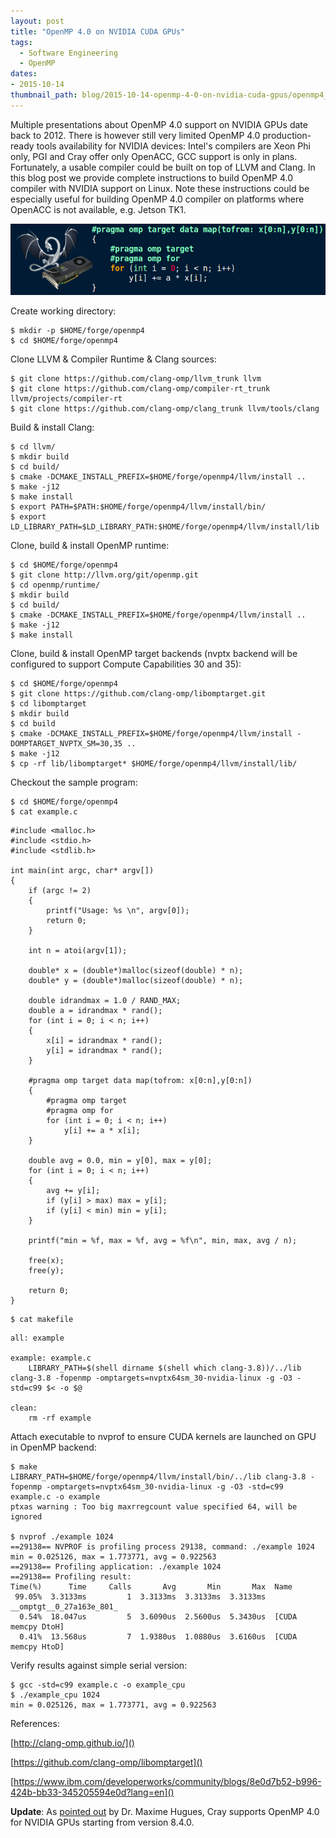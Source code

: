 ```yaml
---
layout: post
title: "OpenMP 4.0 on NVIDIA CUDA GPUs"
tags:
  - Software Engineering
  - OpenMP
dates:
- 2015-10-14
thumbnail_path: blog/2015-10-14-openmp-4-0-on-nvidia-cuda-gpus/openmp4_nvidia.png
---
```


Multiple presentations about OpenMP 4.0 support on NVIDIA GPUs date back to 2012. There is however still very limited OpenMP 4.0 production-ready tools availability for NVIDIA devices: Intel's compilers are Xeon Phi only, PGI and Cray offer only OpenACC, GCC support is only in plans. Fortunately, a usable compiler could be built on top of LLVM and Clang. In this blog post we provide complete instructions to build OpenMP 4.0 compiler with NVIDIA support on Linux. Note these instructions could be especially useful for building OpenMP 4.0 compiler on platforms where OpenACC is not available, e.g. Jetson TK1.

![alt text](\assets\img\blog\2015-10-14-openmp-4-0-on-nvidia-cuda-gpus\openmp4_nvidia.png "Logo Title Text 1")

Create working directory:

```
$ mkdir -p $HOME/forge/openmp4
$ cd $HOME/forge/openmp4
```

Clone LLVM & Compiler Runtime & Clang sources:

```
$ git clone https://github.com/clang-omp/llvm_trunk llvm
$ git clone https://github.com/clang-omp/compiler-rt_trunk llvm/projects/compiler-rt
$ git clone https://github.com/clang-omp/clang_trunk llvm/tools/clang
```

Build & install Clang:

```
$ cd llvm/
$ mkdir build
$ cd build/
$ cmake -DCMAKE_INSTALL_PREFIX=$HOME/forge/openmp4/llvm/install ..
$ make -j12
$ make install
$ export PATH=$PATH:$HOME/forge/openmp4/llvm/install/bin/
$ export LD_LIBRARY_PATH=$LD_LIBRARY_PATH:$HOME/forge/openmp4/llvm/install/lib
```

Clone, build & install OpenMP runtime:

```
$ cd $HOME/forge/openmp4
$ git clone http://llvm.org/git/openmp.git
$ cd openmp/runtime/
$ mkdir build
$ cd build/
$ cmake -DCMAKE_INSTALL_PREFIX=$HOME/forge/openmp4/llvm/install ..
$ make -j12
$ make install
```

Clone, build & install OpenMP target backends (nvptx backend will be configured to support Compute Capabilities 30 and 35):

```
$ cd $HOME/forge/openmp4
$ git clone https://github.com/clang-omp/libomptarget.git
$ cd libomptarget
$ mkdir build
$ cd build
$ cmake -DCMAKE_INSTALL_PREFIX=$HOME/forge/openmp4/llvm/install -DOMPTARGET_NVPTX_SM=30,35 ..
$ make -j12
$ cp -rf lib/libomptarget* $HOME/forge/openmp4/llvm/install/lib/
```

Checkout the sample program:

```
$ cd $HOME/forge/openmp4
$ cat example.c
```

```
#include <malloc.h>
#include <stdio.h>
#include <stdlib.h>

int main(int argc, char* argv[])
{
    if (argc != 2)
    {
        printf("Usage: %s \n", argv[0]);
        return 0;
    }

    int n = atoi(argv[1]);

    double* x = (double*)malloc(sizeof(double) * n);
    double* y = (double*)malloc(sizeof(double) * n);

    double idrandmax = 1.0 / RAND_MAX;
    double a = idrandmax * rand();
    for (int i = 0; i < n; i++)
    {
        x[i] = idrandmax * rand();
        y[i] = idrandmax * rand();
    }

    #pragma omp target data map(tofrom: x[0:n],y[0:n])
    {
        #pragma omp target
        #pragma omp for
        for (int i = 0; i < n; i++)
            y[i] += a * x[i];
    }

    double avg = 0.0, min = y[0], max = y[0];
    for (int i = 0; i < n; i++)
    {
        avg += y[i];
        if (y[i] > max) max = y[i];
        if (y[i] < min) min = y[i];
    }

    printf("min = %f, max = %f, avg = %f\n", min, max, avg / n);

    free(x);
    free(y);

    return 0;
}
```

```
$ cat makefile
```

```
all: example

example: example.c
    LIBRARY_PATH=$(shell dirname $(shell which clang-3.8))/../lib clang-3.8 -fopenmp -omptargets=nvptx64sm_30-nvidia-linux -g -O3 -std=c99 $< -o $@

clean:
    rm -rf example
```

Attach executable to nvprof to ensure CUDA kernels are launched on GPU in OpenMP backend:

```
$ make
LIBRARY_PATH=$HOME/forge/openmp4/llvm/install/bin/../lib clang-3.8 -fopenmp -omptargets=nvptx64sm_30-nvidia-linux -g -O3 -std=c99 example.c -o example
ptxas warning : Too big maxrregcount value specified 64, will be ignored

$ nvprof ./example 1024
==29138== NVPROF is profiling process 29138, command: ./example 1024
min = 0.025126, max = 1.773771, avg = 0.922563
==29138== Profiling application: ./example 1024
==29138== Profiling result:
Time(%)      Time     Calls       Avg       Min       Max  Name
 99.05%  3.3133ms         1  3.3133ms  3.3133ms  3.3133ms  __omptgt__0_27a163e_801_
  0.54%  18.047us         5  3.6090us  2.5600us  5.3430us  [CUDA memcpy DtoH]
  0.41%  13.568us         7  1.9380us  1.0880us  3.6160us  [CUDA memcpy HtoD]
```

Verify results against simple serial version:

```
$ gcc -std=c99 example.c -o example_cpu
$ ./example_cpu 1024
min = 0.025126, max = 1.773771, avg = 0.922563
```

References:

[http://clang-omp.github.io/]()

[https://github.com/clang-omp/libomptarget]()

[https://www.ibm.com/developerworks/community/blogs/8e0d7b52-b996-424b-bb33-345205594e0d?lang=en]()

**Update**: As [pointed out](https://www.linkedin.com/grp/post/1956294-6060039122796449794) by Dr. Maxime Hugues, Cray supports OpenMP 4.0 for NVIDIA GPUs starting from version 8.4.0.
